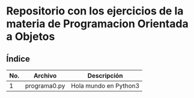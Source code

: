 # Repositorio con los ejercicios de la materia de Programacion Orientada a Objetos

## Índice

|No.|Archivo|Descripción|
|--|--|--|
|1|programa0.py|Hola mundo en Python3|
